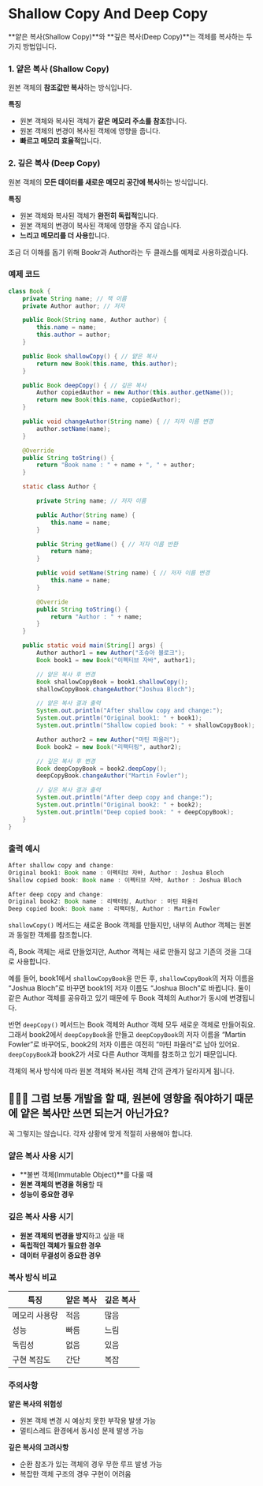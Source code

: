 # Shallow Copy And Deep Copy

**얕은 복사(Shallow Copy)**와 **깊은 복사(Deep Copy)**는 객체를 복사하는 두 가지 방법입니다.

### 1. 얕은 복사 (Shallow Copy)
원본 객체의 **참조값만 복사**하는 방식입니다.

**특징**
- 원본 객체와 복사된 객체가 **같은 메모리 주소를 참조**합니다.
- 원본 객체의 변경이 복사된 객체에 영향을 줍니다.
- **빠르고 메모리 효율적**입니다.

### 2. 깊은 복사 (Deep Copy)
원본 객체의 **모든 데이터를 새로운 메모리 공간에 복사**하는 방식입니다.

**특징**
- 원본 객체와 복사된 객체가 **완전히 독립적**입니다.
- 원본 객체의 변경이 복사된 객체에 영향을 주지 않습니다.
- **느리고 메모리를 더 사용**합니다.

조금 더 이해를 돕기 위해 Bookr과 Author라는 두 클래스를 예제로 사용하겠습니다.

### 예제 코드
```java
class Book {
    private String name; // 책 이름
    private Author author; // 저자

    public Book(String name, Author author) {
        this.name = name;
        this.author = author;
    }

    public Book shallowCopy() { // 얕은 복사
        return new Book(this.name, this.author);
    }

    public Book deepCopy() { // 깊은 복사
        Author copiedAuthor = new Author(this.author.getName());
        return new Book(this.name, copiedAuthor);
    }

    public void changeAuthor(String name) { // 저자 이름 변경
        author.setName(name);
    }

    @Override
    public String toString() {
        return "Book name : " + name + ", " + author;
    }

    static class Author {

        private String name; // 저자 이름

        public Author(String name) {
            this.name = name;
        }

        public String getName() { // 저자 이름 반환
            return name;
        }

        public void setName(String name) { // 저자 이름 변경
            this.name = name;
        }

        @Override
        public String toString() {
            return "Author : " + name;
        }
    }

    public static void main(String[] args) {
        Author author1 = new Author("조슈아 블로크");
        Book book1 = new Book("이펙티브 자바", author1);

        // 얕은 복사 후 변경
        Book shallowCopyBook = book1.shallowCopy();
        shallowCopyBook.changeAuthor("Joshua Bloch");

        // 얕은 복사 결과 출력
        System.out.println("After shallow copy and change:");
        System.out.println("Original book1: " + book1);
        System.out.println("Shallow copied book: " + shallowCopyBook);

        Author author2 = new Author("마틴 파울러");
        Book book2 = new Book("리팩터링", author2);

        // 깊은 복사 후 변경
        Book deepCopyBook = book2.deepCopy();
        deepCopyBook.changeAuthor("Martin Fowler");

        // 깊은 복사 결과 출력
        System.out.println("After deep copy and change:");
        System.out.println("Original book2: " + book2);
        System.out.println("Deep copied book: " + deepCopyBook);
    }
}
```
### 출력 예시
```java
After shallow copy and change:
Original book1: Book name : 이펙티브 자바, Author : Joshua Bloch
Shallow copied book: Book name : 이펙티브 자바, Author : Joshua Bloch

After deep copy and change:
Original book2: Book name : 리팩터링, Author : 마틴 파울러
Deep copied book: Book name : 리팩터링, Author : Martin Fowler
```

`shallowCopy()` 메서드는 새로운 Book 객체를 만들지만, 내부의 Author 객체는 원본과 동일한 객체를 참조합니다. 

즉, Book 객체는 새로 만들었지만, Author 객체는 새로 만들지 않고 기존의 것을 그대로 사용합니다. 

예를 들어, book1에서 `shallowCopyBook`을 만든 후, `shallowCopyBook`의 저자 이름을 “Joshua Bloch”로 바꾸면 book1의 저자 이름도 “Joshua Bloch”로 바뀝니다. 둘이 같은 Author 객체를 공유하고 있기 때문에 두 Book 객체의 Author가 동시에 변경됩니다.

반면 `deepCopy()` 메서드는 Book 객체와 Author 객체 모두 새로운 객체로 만들어줘요. 그래서 book2에서 `deepCopyBook`을 만들고 `deepCopyBook`의 저자 이름을 “Martin Fowler”로 바꾸어도, book2의 저자 이름은 여전히 “마틴 파울러”로 남아 있어요. `deepCopyBook`과 book2가 서로 다른 Author 객체를 참조하고 있기 때문입니다.

객체의 복사 방식에 따라 원본 객체와 복사된 객체 간의 관계가 달라지게 됩니다.


## 🤷🏻‍♂️ 그럼 보통 개발을 할 때, 원본에 영향을 줘야하기 때문에 얕은 복사만 쓰면 되는거 아닌가요?

꼭 그렇지는 않습니다. 각자 상황에 맞게 적절히 사용해야 합니다.

### 얕은 복사 사용 시기
- **불변 객체(Immutable Object)**를 다룰 때
- **원본 객체의 변경을 허용**할 때
- **성능이 중요한 경우**

### 깊은 복사 사용 시기
- **원본 객체의 변경을 방지**하고 싶을 때
- **독립적인 객체가 필요한 경우**
- **데이터 무결성이 중요한 경우**

### 복사 방식 비교

| 특징 | 얕은 복사 | 깊은 복사 |
|------|-----------|-----------|
| 메모리 사용량 | 적음 | 많음 |
| 성능 | 빠름 | 느림 |
| 독립성 | 없음 | 있음 |
| 구현 복잡도 | 간단 | 복잡 |

### 주의사항

**얕은 복사의 위험성**
- 원본 객체 변경 시 예상치 못한 부작용 발생 가능
- 멀티스레드 환경에서 동시성 문제 발생 가능

**깊은 복사의 고려사항**
- 순환 참조가 있는 객체의 경우 무한 루프 발생 가능
- 복잡한 객체 구조의 경우 구현이 어려움